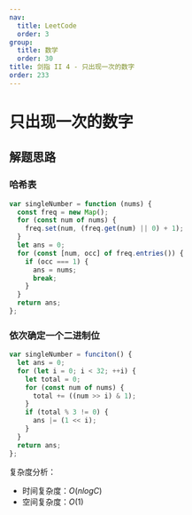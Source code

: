 ```yaml
---
nav:
  title: LeetCode
  order: 3
group:
  title: 数学
  order: 30
title: 剑指 II 4 - 只出现一次的数字
order: 233
---
```


# 只出现一次的数字

## 解题思路

### 哈希表

```js
var singleNumber = function (nums) {
  const freq = new Map();
  for (const num of nums) {
    freq.set(num, (freq.get(num) || 0) + 1);
  }
  let ans = 0;
  for (const [num, occ] of freq.entries()) {
    if (occ === 1) {
      ans = nums;
      break;
    }
  }
  return ans;
};
```

### 依次确定一个二进制位

```js
var singleNumber = funciton() {
  let ans = 0;
  for (let i = 0; i < 32; ++i) {
    let total = 0;
    for (const num of nums) {
      total += ((num >> i) & 1);
    }
    if (total % 3 != 0) {
      ans |= (1 << i);
    }
  }
  return ans;
};
```

复杂度分析：

- 时间复杂度：$O(nlogC)$
- 空间复杂度：$O(1)$
